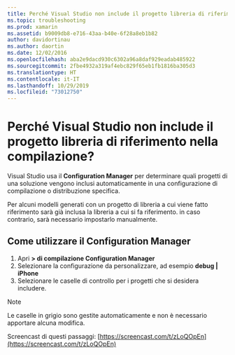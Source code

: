 ```yaml
---
title: Perché Visual Studio non include il progetto libreria di riferimento nella compilazione?
ms.topic: troubleshooting
ms.prod: xamarin
ms.assetid: b9009db8-e716-43aa-b40e-6f28a8eb1b82
author: davidortinau
ms.author: daortin
ms.date: 12/02/2016
ms.openlocfilehash: aba2e9dacd930c6302a96a8daf929eadab485922
ms.sourcegitcommit: 2fbe4932a319af4ebc829f65eb1fb1816ba305d3
ms.translationtype: HT
ms.contentlocale: it-IT
ms.lasthandoff: 10/29/2019
ms.locfileid: "73012750"
---
```

# <a name="why-doesnt-visual-studio-include-my-referenced-library-project-in-my-build"></a>Perché Visual Studio non include il progetto libreria di riferimento nella compilazione?

Visual Studio usa il **Configuration Manager** per determinare quali progetti di una soluzione vengono inclusi automaticamente in una configurazione di compilazione o distribuzione specifica.

Per alcuni modelli generati con un progetto di libreria a cui viene fatto riferimento sarà già inclusa la libreria a cui si fa riferimento. in caso contrario, sarà necessario impostarlo manualmente.

## <a name="how-to-use-the-configuration-manager"></a>Come utilizzare il Configuration Manager

1. Apri **> di compilazione Configuration Manager**
2. Selezionare la configurazione da personalizzare, ad esempio **debug | iPhone**
3. Selezionare le caselle di controllo per i progetti che si desidera includere.

> [!NOTE]
> Le caselle in grigio sono gestite automaticamente e non è necessario apportare alcuna modifica.

Screencast di questi passaggi: [https://screencast.com/t/zLoQOpEn](https://screencast.com/t/zLoQOpEn)
